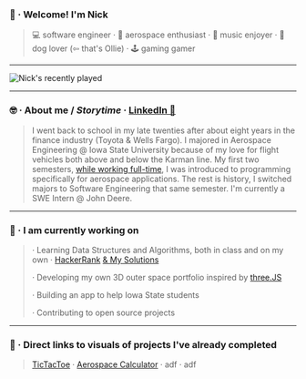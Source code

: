  ### 👋 · Welcome! I'm Nick
>💻 software engineer · 🚀 aerospace enthusiast · 🎵 music enjoyer · 🐶 dog lover (⇦ that's Ollie) · 🕹️ gaming gamer
_______
![Nick's recently played](https://spotify-recently-played-readme.vercel.app/api?user=7iosa6zosbstnzn6jxm1s0qqc&count=3&width=900&height=200)
_______
 ### 🤓 · About me / *Storytime* · [LinkedIn 🤝](https://www.linkedin.com/in/mccnick/)
>I went back to school in my late twenties after about eight years in the finance industry (Toyota & Wells Fargo). I majored in Aerospace Engineering @ Iowa State University because of my love for flight vehicles both above and below the Karman line. My first two semesters, [while working full-time](https://www.registrar.iastate.edu/sites/default/files/uploads/info/DeansListF21Updated418.pdf "Dean's List"), I was introduced to programming specifically for aerospace applications. The rest is history, I switched majors to Software Engineering that same semester. I'm currently a SWE Intern @ John Deere.
_______
 ### 🌱 · I am currently working on
> · Learning Data Structures and Algorithms, both in class and on my own · [HackerRank](https://www.hackerrank.com/nickmcc) [& My Solutions](https://github.com/mccnick/HackerRank-Problems)
>
> · Developing my own 3D outer space portfolio inspired by [three.JS](https://threejs.org/)
>
> · Building an app to help Iowa State students
>
> · Contributing to open source projects
_______
### 🧩 · Direct links to visuals of projects I've already completed 
>[TicTacToe](https://github.com/mccnick/TicTacToe) · [Aerospace Calculator](https://github.com/mccnick/DensityAltitudeCalculator/blob/main/Nick%20McCullough%20-%20Project%201.pdf) · adf · adf



<!--
**mccnick/mccnick** is a ✨ _special_ ✨ repository because its `README.md` (this file) appears on your GitHub profile.

Here are some ideas to get you started:

- 🔭 I’m currently working on ...
- 🌱 I’m currently learning ...
- 👯 I’m looking to collaborate on ...
- 🤔 I’m looking for help with ...
- 💬 Ask me about ...
- 📫 How to reach me: ...
- 😄 Pronouns: ...
- ⚡ Fun fact: ...
![Nick's recently played](https://spotify-recently-played-readme.vercel.app/api?user=7iosa6zosbstnzn6jxm1s0qqc&count=3&width=900&height=200)
![Spotify recently played](https://spotify-recently-played-readme.vercel.app/api?user=7iosa6zosbstnzn6jxm1s0qqc&count=3)
![finance](https://user-images.githubusercontent.com/91184284/232307962-e49c14f1-5fa5-451e-a068-d00e0ad2bc82.png)
-->

